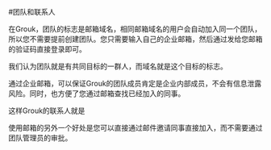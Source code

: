 #团队和联系人

在Grouk，团队的标志是邮箱域名，相同邮箱域名的用户会自动加入同一个团队，所以您不需要提前创建团队。您只需要输入自己的企业邮箱，然后通过发给您邮箱的验证码直接登录即可。

我们认为团队就是有共同目标的一群人，而域名就是这个目标的标志。

通过企业邮箱，可以保证Grouk的团队成员肯定是企业内部成员，不会有信息泄露风险。同时，也方便了您通过邮箱查找已经加入的同事。

这样Grouk的联系人就是

使用邮箱的另外一个好处是您可以直接通过邮件邀请同事直接加入，而不需要通过团队管理员的审批。